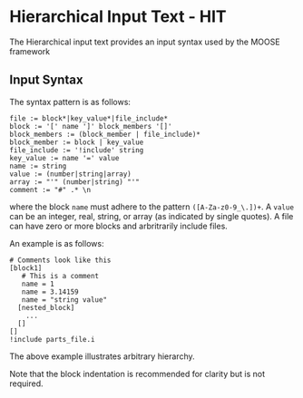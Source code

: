 # Hierarchical Input Text - HIT
The Hierarchical input text provides an input syntax used by the MOOSE framework

## Input Syntax
The syntax pattern is as follows:

```
file := block*|key_value*|file_include*
block := '[' name ']' block_members '[]'
block_members := (block_member | file_include)*
block_member := block | key_value
file_include := '!include' string
key_value := name '=' value
name := string
value := (number|string|array)
array := "'" (number|string) "'"
comment := "#" .* \n
```
where the block `name` must adhere to the pattern `([A-Za-z0-9_\.])+`. A `value` can be an integer, real, string, or array (as indicated by single quotes).
A file can have zero or more blocks and arbritrarily include files. 

An example is as follows:
```
# Comments look like this
[block1]
   # This is a comment
   name = 1
   name = 3.14159
   name = "string value"
  [nested_block]
    ...
  []
[]    
!include parts_file.i
```

The above example illustrates arbitrary hierarchy. 

Note that the block indentation is recommended for clarity but is not required.


